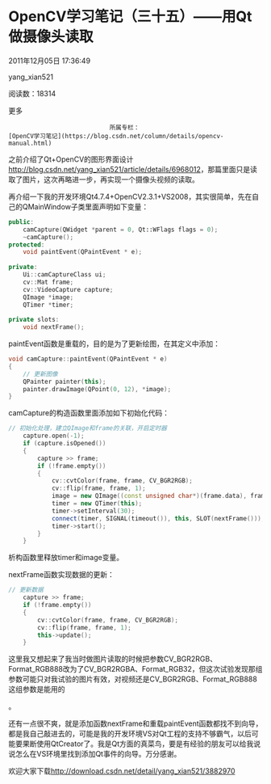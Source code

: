 # OpenCV学习笔记（三十五）——用Qt做摄像头读取

2011年12月05日 17:36:49

yang_xian521

阅读数：18314

更多

 								所属专栏： 																[OpenCV学习笔记](https://blog.csdn.net/column/details/opencv-manual.html) 																 							

 									

之前介绍了Qt+OpenCV的图形界面设计<http://blog.csdn.net/yang_xian521/article/details/6968012>，那篇里面只是读取了图片，这次再略进一步，再实现一个摄像头视频的读取。

再介绍一下我的开发环境Qt4.7.4+OpenCV2.3.1+VS2008，其实很简单，先在自己的QMainWindow子类里面声明如下变量：



```cpp
public:
	camCapture(QWidget *parent = 0, Qt::WFlags flags = 0);
	~camCapture();
protected:
	void paintEvent(QPaintEvent * e);
 
private:
	Ui::camCaptureClass ui;
	cv::Mat frame;
	cv::VideoCapture capture;
	QImage *image;
	QTimer *timer;
 
private slots:
	void nextFrame();
```

 paintEvent函数是重载的，目的是为了更新绘图，在其定义中添加： 



```cpp
void camCapture::paintEvent(QPaintEvent * e)
{
	// 更新图像
	QPainter painter(this);
	painter.drawImage(QPoint(0, 12), *image);
}
```

 camCapture的构造函数里面添加如下初始化代码： 



```cpp
// 初始化处理，建立QImage和frame的关联，开启定时器
	capture.open(-1);
	if (capture.isOpened())
	{
		capture >> frame;
		if (!frame.empty())
		{
			cv::cvtColor(frame, frame, CV_BGR2RGB);
			cv::flip(frame, frame, 1);
			image = new QImage((const unsigned char*)(frame.data), frame.cols, frame.rows, QImage::Format_RGB888);
			timer = new QTimer(this);
			timer->setInterval(30);
			connect(timer, SIGNAL(timeout()), this, SLOT(nextFrame()));
			timer->start();
		}
	}
```

 析构函数里释放timer和image变量。 

nextFrame函数实现数据的更新：



```cpp
// 更新数据
	capture >> frame;
	if (!frame.empty())
	{
		cv::cvtColor(frame, frame, CV_BGR2RGB);
		cv::flip(frame, frame, 1);
		this->update();
	}
```

这里我又想起来了我当时做图片读取的时候把参数CV_BGR2RGB、Format_RGB888改为了CV_BGR2RGBA、Format_RGB32，但这次试验发现那组参数可能只对我试验的图片有效，对视频还是CV_BGR2RGB、Format_RGB888这组参数是能用的

。 

还有一点很不爽，就是添加函数nextFrame和重载paintEvent函数都找不到向导，都是我自己敲进去的，可能是我的开发环境VS对Qt工程的支持不够霸气，以后可能要果断使用QtCreator了。我是Qt方面的真菜鸟，要是有经验的朋友可以给我说说怎么在VS环境里找到添加Qt事件的向导。万分感谢。

欢迎大家下载<http://download.csdn.net/detail/yang_xian521/3882970>